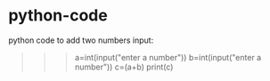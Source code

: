 # python-code
python code to add two numbers
input:
>>>a=int(input("enter a number"))
>>>b=int(input("enter a number"))
>>>c=(a+b)
>>>print(c)
